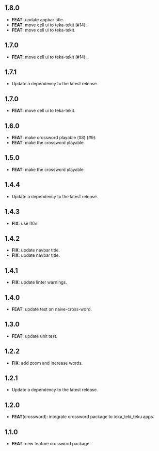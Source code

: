 ## 1.8.0

 - **FEAT**: update appbar title.
 - **FEAT**: move cell ui to teka-tekit (#14).
 - **FEAT**: move cell ui to teka-tekit.

## 1.7.0

 - **FEAT**: move cell ui to teka-tekit (#14).

## 1.7.1

 - Update a dependency to the latest release.

## 1.7.0

 - **FEAT**: move cell ui to teka-tekit.

## 1.6.0

 - **FEAT**: make crossword playable (#8) (#9).
 - **FEAT**: make the crossword playable.

## 1.5.0

 - **FEAT**: make the crossword playable.

## 1.4.4

 - Update a dependency to the latest release.

## 1.4.3

 - **FIX**: use l10n.

## 1.4.2

 - **FIX**: update navbar title.
 - **FIX**: update navbar title.

## 1.4.1

 - **FIX**: update linter warnings.

## 1.4.0

 - **FEAT**: update test on naive-cross-word.

## 1.3.0

 - **FEAT**: update unit test.

## 1.2.2

 - **FIX**: add zoom and increase words.

## 1.2.1

 - Update a dependency to the latest release.

## 1.2.0

 - **FEAT**(crossword): integrate crossword package to teka_teki_teku apps.

## 1.1.0

 - **FEAT**: new feature crossword package.

